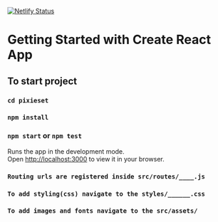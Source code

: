 [![Netlify Status](https://api.netlify.com/api/v1/badges/562cfe91-12f3-425c-80ff-1f809a39d8e0/deploy-status)](https://app.netlify.com/sites/pixieset/deploys)

# Getting Started with Create React App

## To start project

### `cd pixieset`

### `npm install`

### `npm start` or `npm test`

Runs the app in the development mode.\
Open [http://localhost:3000](http://localhost:3000) to view it in your browser.

### `Routing urls are registered inside src/routes/____.js`

### `To add styling(css) navigate to the styles/______.css`

### `To add images and fonts navigate to the src/assets/`
